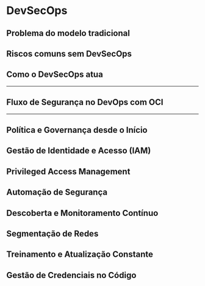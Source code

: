 # DevSecOps

## Problema do modelo tradicional
## Riscos comuns sem DevSecOps
## Como o DevSecOps atua

---

## Fluxo de Segurança no DevOps com OCI

---

## Política e Governança desde o Início
## **Gestão de Identidade e Acesso (IAM)**
## Privileged Access Management
## Automação de Segurança
## Descoberta e Monitoramento Contínuo
## Segmentação de Redes
## Treinamento e Atualização Constante
## Gestão de Credenciais no Código
